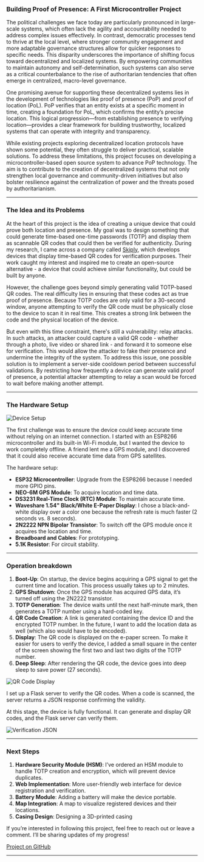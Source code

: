 ### Building Proof of Presence: A First Microcontroller Project

The political challenges we face today are particularly pronounced in large-scale systems, which often lack the agility and accountability needed to address complex issues effectively. In contrast, democratic processes tend to thrive at the local level, where stronger community engagement and more adaptable governance structures allow for quicker responses to specific needs. This disparity underscores the importance of shifting focus toward decentralized and localized systems. By empowering communities to maintain autonomy and self-determination, such systems can also serve as a critical counterbalance to the rise of authoritarian tendencies that often emerge in centralized, macro-level governance.

One promising avenue for supporting these decentralized systems lies in the development of technologies like proof of presence (PoP) and proof of location (PoL). PoP verifies that an entity exists at a specific moment in time, creating a foundation for PoL, which confirms the entity’s precise location. This logical progression—from establishing presence to verifying location—provides a clear framework for building trustworthy, localized systems that can operate with integrity and transparency. 

While existing projects exploring decentralized location protocols have shown some potential, they often struggle to deliver practical, scalable solutions. To address these limitations, this project focuses on developing a microcontroller-based open source system to advance PoP technology. The aim is to contribute to the creation of decentralized systems that not only strengthen local governance and community-driven initiatives but also bolster resilience against the centralization of power and the threats posed by authoritarianism.

---

### The Idea and its Problems

At the heart of this project is the idea of creating a unique device that could prove both location and presence. My goal was to design something that could generate time-based one-time passwords (TOTP) and display them as scannable QR codes that could then be verified for authenticity. During my research, I came across a company called [Skiply](https://www.skiply.eu/en/ubiqod-key-2/), which develops devices that display time-based QR codes for verification purposes. Their work caught my interest and inspired me to create an open-source alternative - a device that could achieve similar functionality, but could be built by anyone.

However, the challenge goes beyond simply generating valid TOTP-based QR codes. The real difficulty lies in ensuring that these codes act as true proof of presence. Because TOTP codes are only valid for a 30-second window, anyone attempting to verify the QR code must be physically close to the device to scan it in real time. This creates a strong link between the code and the physical location of the device.

But even with this time constraint, there's still a vulnerability: relay attacks. In such attacks, an attacker could capture a valid QR code - whether through a photo, live video or shared link - and forward it to someone else for verification. This would allow the attacker to fake their presence and undermine the integrity of the system. To address this issue, one possible solution is to implement a server-side cooldown period between successful validations. By restricting how frequently a device can generate valid proof of presence, a potential attacker attempting to relay a scan would be forced to wait before making another attempt.

---

### The Hardware Setup

![Device Setup](pictures/device.jpeg?raw=true)

The first challenge was to ensure the device could keep accurate time without relying on an internet connection. I started with an ESP8266 microcontroller and its built-in Wi-Fi module, but I wanted the device to work completely offline. A friend lent me a GPS module, and I discovered that it could also receive accurate time data from GPS satellites.

The hardware setup:

- **ESP32 Microcontroller**: Upgrade from the ESP8266 because I needed more GPIO pins.
- **NEO-6M GPS Module**: To acquire location and time data.
- **DS3231 Real-Time Clock (RTC) Module**: To maintain accurate time.
- **Waveshare 1.54" Black/White E-Paper Display**: I chose a black-and-white display over a color one because the refresh rate is much faster (2 seconds vs. 8 seconds).
- **2N2222 NPN Bipolar Transistor**: To switch off the GPS module once it acquires the location and time.
- **Breadboard and Cables**: For prototyping.
- **5.1K Resistor**: For circuit stability.

---

### Operation breakdown

1. **Boot-Up**: On startup, the device begins acquiring a GPS signal to get the current time and location. This process usually takes up to 2 minutes.
2. **GPS Shutdown**: Once the GPS module has acquired GPS data, it’s turned off using the 2N2222 transistor.
3. **TOTP Generation**: The device waits until the next half-minute mark, then generates a TOTP number using a hard-coded key. 
4. **QR Code Creation**: A link is generated containing the device ID and the encrypted TOTP number. In the future, I want to add the location data as well (which also would have to be encoded).
5. **Display**: The QR code is displayed on the e-paper screen. To make it easier for users to verify the device, I added a small square in the center of the screen showing the first two and last two digits of the TOTP number.
6. **Deep Sleep**: After rendering the QR code, the device goes into deep sleep to save power (27 seconds).

![QR Code Display](pictures/screen.jpeg?raw=true)

I set up a Flask server to verify the QR codes. When a code is scanned, the server returns a JSON response confirming the validity.

At this stage, the device is fully functional. It can generate and display QR codes, and the Flask server can verify them.

![Verification JSON](pictures/verification.jpeg)

---

### Next Steps

1. **Hardware Security Module (HSM)**: I’ve ordered an HSM module to handle TOTP creation and encryption, which will prevent device duplicates.
2. **Web Implementation**: More user-friendly web interface for device registration and verification.
4. **Battery Module**: Adding a battery will make the device portable.
5. **Map Integration**: A map to visualize registered devices and their locations.
6. **Casing Design**: Designing a 3D-printed casing

If you’re interested in following this project, feel free to reach out or leave a comment. I’ll be sharing updates of my progress!

[Project on GitHub](https://github.com/sweing/TOTP-QR-Gen?raw=true)


---